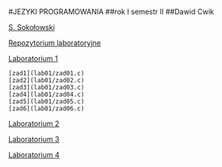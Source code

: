 #JEZYKI PROGRAMOWANIA
##rok I semestr II
##Dawid Cwik

[S. Sokołowski](https://inf.ug.edu.pl/~stefan/Dydaktyka/JezProg/)

[Repozytorium laboratoryjne](https://github.com/dcwik96/labc.git)


[Laboratorium 1](https://inf.ug.edu.pl/~stefan/Dydaktyka/JezProg/Slajdy/Labs01/)

    [zad1](lab01/zad01.c)
    [zad2](lab01/zad02.c)
    [zad3](lab01/zad03.c)
    [zad4](lab01/zad04.c)
    [zad5](lab01/zad05.c)
    [zad6](lab01/zad06.c)

  [Laboratorium 2](https://inf.ug.edu.pl/~stefan/Dydaktyka/JezProg/Slajdy/Labs02/)


  [Laboratorium 3](https://inf.ug.edu.pl/~stefan/Dydaktyka/JezProg/Slajdy/Labs03/)


  [Laboratorium 4](https://inf.ug.edu.pl/~stefan/Dydaktyka/JezProg/Slajdy/Labs04/)
